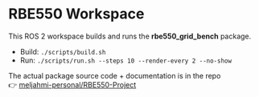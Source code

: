 # RBE550 Workspace

This ROS 2 workspace builds and runs the **rbe550_grid_bench** package.

- Build: `./scripts/build.sh`
- Run:   `./scripts/run.sh --steps 10 --render-every 2 --no-show`

The actual package source code + documentation is in the repo  
👉 [meljahmi-personal/RBE550-Project](https://github.com/meljahmi-personal/RBE550-Project)
